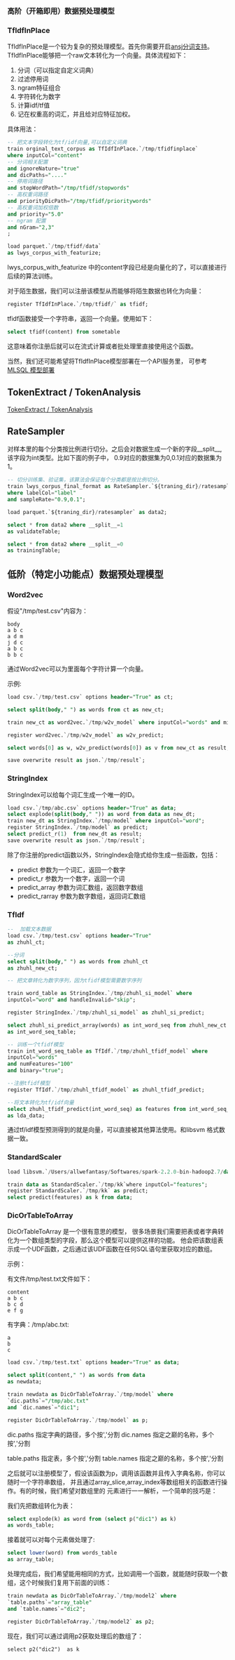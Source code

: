 ### 高阶（开箱即用）数据预处理模型

### TfIdfInPlace

TfIdfInPlace是一个较为复杂的预处理模型。首先你需要开启[ansj分词支持](https://github.com/allwefantasy/streamingpro/blob/master/docs/mlsql-analysis.md)。
TfIdfInPlace能够把一个raw文本转化为一个向量。具体流程如下：

1. 分词（可以指定自定义词典）
2. 过滤停用词
3. ngram特征组合
4. 字符转化为数字
5. 计算idf/tf值
6. 记在权重高的词汇，并且给对应特征加权。


具体用法：

```sql
-- 把文本字段转化为tf/idf向量,可以自定义词典
train orginal_text_corpus as TfIdfInPlace.`/tmp/tfidfinplace`
where inputCol="content"
-- 分词相关配置
and ignoreNature="true"
and dicPaths="...."
-- 停用词路径
and stopWordPath="/tmp/tfidf/stopwords"
-- 高权重词路径
and priorityDicPath="/tmp/tfidf/prioritywords"
-- 高权重词加权倍数
and priority="5.0"
-- ngram 配置
and nGram="2,3"
;

load parquet.`/tmp/tfidf/data` 
as lwys_corpus_with_featurize;
```

lwys_corpus_with_featurize 中的content字段已经是向量化的了，可以直接进行后续的算法训练。

对于陌生数据，我们可以注册该模型从而能够将陌生数据也转化为向量：

```sql
register TfIdfInPlace.`/tmp/tfidf/` as tfidf;
```

tfidf函数接受一个字符串，返回一个向量。使用如下：

```sql
select tfidf(content) from sometable
```

这意味着你注册后就可以在流式计算或者批处理里直接使用这个函数。

当然，我们还可能希望将TfIdfInPlace模型部署在一个API服务里，
可参考[MLSQL 模型部署](https://github.com/allwefantasy/streamingpro/blob/master/docs/mlsql-model-deploy.md)



## TokenExtract / TokenAnalysis

[TokenExtract / TokenAnalysis](https://github.com/allwefantasy/streamingpro/blob/master/docs/mlsql-analysis.md)


## RateSampler
 
 对样本里的每个分类按比例进行切分。之后会对数据生成一个新的字段__split__, 该字段为int类型。比如下面的例子中，
 0.9对应的数据集为0,0.1对应的数据集为1。

```sql
-- 切分训练集、验证集，该算法会保证每个分类都是按比例切分。
train lwys_corpus_final_format as RateSampler.`${traning_dir}/ratesampler` 
where labelCol="label"
and sampleRate="0.9,0.1";

load parquet.`${traning_dir}/ratesampler` as data2;

select * from data2 where __split__=1
as validateTable;

select * from data2 where __split__=0
as trainingTable;
```

## 低阶（特定小功能点）数据预处理模型

### Word2vec

假设"/tmp/test.csv"内容为：

```
body
a b c
a d m
j d c
a b c
b b c
```

通过Word2vec可以为里面每个字符计算一个向量。

示例:

```sql
load csv.`/tmp/test.csv` options header="True" as ct;

select split(body," ") as words from ct as new_ct;

train new_ct as word2vec.`/tmp/w2v_model` where inputCol="words" and minCount="0";

register word2vec.`/tmp/w2v_model` as w2v_predict;

select words[0] as w, w2v_predict(words[0]) as v from new_ct as result;

save overwrite result as json.`/tmp/result`;

```

### StringIndex

StringIndex可以给每个词汇生成一个唯一的ID。

```sql
load csv.`/tmp/abc.csv` options header="True" as data;
select explode(split(body," ")) as word from data as new_dt;
train new_dt as StringIndex.`/tmp/model` where inputCol="word";
register StringIndex.`/tmp/model` as predict;
select predict_r(1)  from new_dt as result;
save overwrite result as json.`/tmp/result`;
```

除了你注册的predict函数以外，StringIndex会隐式给你生成一些函数，包括：

* predict    参数为一个词汇，返回一个数字
* predict_r  参数为一个数字，返回一个词
* predict_array 参数为词汇数组，返回数字数组
* predict_rarray 参数为数字数组，返回词汇数组

### TfIdf

```sql
--  加载文本数据
load csv.`/tmp/test.csv` options header="True" 
as zhuhl_ct;

--分词
select split(body," ") as words from zhuhl_ct 
as zhuhl_new_ct;

-- 把文章转化为数字序列，因为tfidf模型需要数字序列

train word_table as StringIndex.`/tmp/zhuhl_si_model` where 
inputCol="word" and handleInvalid="skip";

register StringIndex.`/tmp/zhuhl_si_model` as zhuhl_si_predict;

select zhuhl_si_predict_array(words) as int_word_seq from zhuhl_new_ct
as int_word_seq_table;

-- 训练一个tfidf模型
train int_word_seq_table as TfIdf.`/tmp/zhuhl_tfidf_model` where 
inputCol="words"
and numFeatures="100" 
and binary="true";

--注册tfidf模型
register TfIdf.`/tmp/zhuhl_tfidf_model` as zhuhl_tfidf_predict;

--将文本转化为tf/idf向量
select zhuhl_tfidf_predict(int_word_seq) as features from int_word_seq_table
as lda_data;

```

通过tf/idf模型预测得到的就是向量，可以直接被其他算法使用。和libsvm 格式数据一致。



### StandardScaler

```sql
load libsvm.`/Users/allwefantasy/Softwares/spark-2.2.0-bin-hadoop2.7/data/mllib/sample_libsvm_data.txt` as data;

train data as StandardScaler.`/tmp/kk`where inputCol="features";
register StandardScaler.`/tmp/kk` as predict;
select predict(features) as k from data;
```

### DicOrTableToArray

DicOrTableToArray 是一个很有意思的模型，
很多场景我们需要把表或者字典转化为一个数组类型的字段，那么这个模型可以提供这样的功能。
他会把该数组表示成一个UDF函数，之后通过该UDF函数在任何SQL语句里获取对应的数组。

示例：


有文件/tmp/test.txt文件如下：

```
content
a b c
b c d
e f g
```

有字典：/tmp/abc.txt:

```
a
b
c
```



```sql
load csv.`/tmp/test.txt` options header="True" as data; 

select split(content," ") as words from data 
as newdata;

train newdata as DicOrTableToArray.`/tmp/model` where 
`dic.paths`="/tmp/abc.txt" 
and `dic.names`="dic1";

register DicOrTableToArray.`/tmp/model` as p;
```

dic.paths 指定字典的路径，多个按','分割
dic.names 指定之巅的名称，多个按','分割

table.paths 指定表，多个按','分割
table.names 指定之巅的名称，多个按','分割

之后就可以注册模型了，假设该函数为p，调用该函数并且传入字典名称，你可以随时一个字符串数组，
并且通过array_slice,array_index等数组相关的函数进行操作。有的时候，我们希望对数组里的
元素进行一一解析，一个简单的技巧是：

我们先把数组转化为表：

```sql
select explode(k) as word from (select p("dic1") as k)
as words_table;

```

接着就可以对每个元素做处理了:

```sql
select lower(word) from words_table
as array_table;
```

处理完成后，我们希望能用相同的方式，比如调用一个函数，就能随时获取一个数组，这个时候我们复用下前面的训练：


```sql
train newdata as DicOrTableToArray.`/tmp/model2` where 
`table.paths`="array_table" 
and `table.names`="dic2";

register DicOrTableToArray.`/tmp/model2` as p2;
```

现在，我们可以通过调用p2获取处理后的数组了：

```
select p2("dic2")  as k
```






